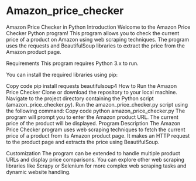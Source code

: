 # Amazon_price_checker

Amazon Price Checker in Python
Introduction
Welcome to the Amazon Price Checker Python program! This program allows you to check the current price of a product on Amazon using web scraping techniques. The program uses the requests and BeautifulSoup libraries to extract the price from the Amazon product page.

Requirements
This program requires Python 3.x to run.

You can install the required libraries using pip:

Copy code
pip install requests beautifulsoup4
How to Run the Amazon Price Checker
Clone or download the repository to your local machine.
Navigate to the project directory containing the Python script (amazon_price_checker.py).
Run the amazon_price_checker.py script using the following command:
Copy code
python amazon_price_checker.py
The program will prompt you to enter the Amazon product URL.
The current price of the product will be displayed.
Program Description
The Amazon Price Checker program uses web scraping techniques to fetch the current price of a product from its Amazon product page. It makes an HTTP request to the product page and extracts the price using BeautifulSoup.

Customization
The program can be extended to handle multiple product URLs and display price comparisons.
You can explore other web scraping libraries like Scrapy or Selenium for more complex web scraping tasks and dynamic website handling.







